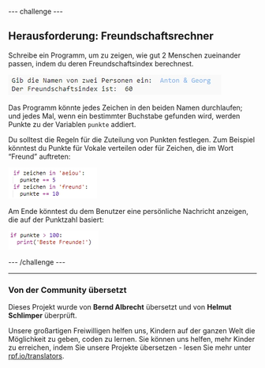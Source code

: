 --- challenge ---

## Herausforderung: Freundschaftsrechner

Schreibe ein Programm, um zu zeigen, wie gut 2 Menschen zueinander passen, indem du deren Freundschaftsindex berechnest.

![Screenshot](images/messages-friends.png)

Das Programm könnte jedes Zeichen in den beiden Namen durchlaufen; und jedes Mal, wenn ein bestimmter Buchstabe gefunden wird, werden Punkte zu der Variablen `punkte` addiert.

Du solltest die Regeln für die Zuteilung von Punkten festlegen. Zum Beispiel könntest du Punkte für Vokale verteilen oder für Zeichen, die im Wort “Freund” auftreten:

![Screenshot](images/messages-friends-code.png)

Am Ende könntest du dem Benutzer eine persönliche Nachricht anzeigen, die auf der Punktzahl basiert:

![Screenshot](images/messages-best-friends.png)

--- /challenge ---

***
### Von der Community übersetzt 

Dieses Projekt wurde von **Bernd Albrecht** übersetzt und von **Helmut Schlimper** überprüft.

Unsere großartigen Freiwilligen helfen uns, Kindern auf der ganzen Welt die Möglichkeit zu geben, coden zu lernen. Sie können uns helfen, mehr Kinder zu erreichen, indem Sie unsere Projekte übersetzen - lesen Sie mehr unter [rpf.io/translators](https://rpf.io/translators).
